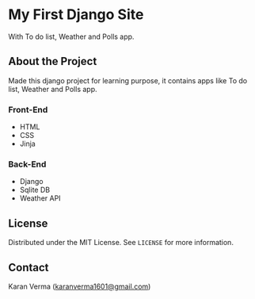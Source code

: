 # My First Django Site
With To do list, Weather and Polls app.

## About the Project

Made this django project for learning purpose, it contains apps like To do list, Weather and Polls app.

### Front-End
* []()HTML
* []()CSS
* []()Jinja

### Back-End 
* []()Django
* []()Sqlite DB
* []()Weather API

## License

Distributed under the MIT License. See `LICENSE` for more information.

## Contact
Karan Verma (karanverma1601@gmail.com)
